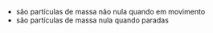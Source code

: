 
- são partículas de massa não nula quando em movimento
- são partículas de massa nula quando paradas